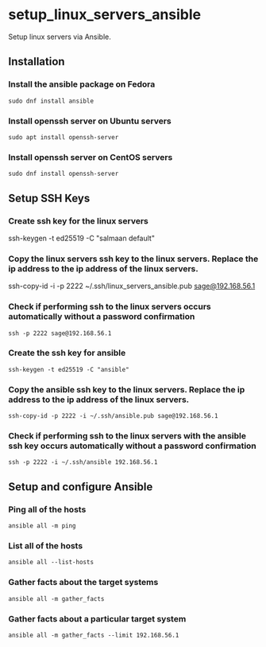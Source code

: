 # setup_linux_servers_ansible
Setup linux servers via Ansible.

## Installation 

### Install the ansible package on Fedora
```
sudo dnf install ansible
```

### Install openssh server on Ubuntu servers
```
sudo apt install openssh-server
```

### Install openssh server on CentOS servers
```
sudo dnf install openssh-server
```

## Setup SSH Keys

### Create ssh key for the linux servers
ssh-keygen -t ed25519 -C "salmaan default"

### Copy the linux servers ssh key to the linux servers. Replace the ip address to the ip address of the linux servers.
ssh-copy-id -i -p 2222 ~/.ssh/linux_servers_ansible.pub sage@192.168.56.1

### Check if performing ssh to the linux servers occurs automatically without a password confirmation
```
ssh -p 2222 sage@192.168.56.1
```

### Create the ssh key for ansible
```
ssh-keygen -t ed25519 -C "ansible"
```

### Copy the ansible ssh key to the linux servers. Replace the ip address to the ip address of the linux servers.
```
ssh-copy-id -p 2222 -i ~/.ssh/ansible.pub sage@192.168.56.1
```

### Check if performing ssh to the linux servers with the ansible ssh key occurs automatically without a password confirmation
```
ssh -p 2222 -i ~/.ssh/ansible 192.168.56.1
```

## Setup and configure Ansible

### Ping all of the hosts
```
ansible all -m ping
```

### List all of the hosts
```
ansible all --list-hosts
```

### Gather facts about the target systems
```
ansible all -m gather_facts
```

### Gather facts about a particular target system
```
ansible all -m gather_facts --limit 192.168.56.1
```

